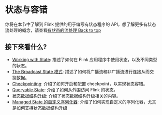 # 状态与容错

你将在本节中了解到 Flink 提供的用于编写有状态程序的 API，想了解更多有状态流处理的概念，请查看[有状态的流处理](https://ci.apache.org/projects/flink/flink-docs-release-1.12/zh/concepts/stateful-stream-processing.html)[ Back to top](https://ci.apache.org/projects/flink/flink-docs-release-1.12/zh/dev/stream/state/#top)

## 接下来看什么?

- [Working with State](https://ci.apache.org/projects/flink/flink-docs-release-1.12/zh/dev/stream/state/state.html): 描述了如何在 Flink 应用程序中使用状态，以及不同类型的状态。
- [The Broadcast State 模式](https://ci.apache.org/projects/flink/flink-docs-release-1.12/zh/dev/stream/state/broadcast_state.html): 描述了如何将广播流和非广播流进行连接从而交换数据。
- [Checkpointing](https://ci.apache.org/projects/flink/flink-docs-release-1.12/zh/dev/stream/state/checkpointing.html): 介绍了如何开启和配置 checkpoint，以实现状态容错。
- [Queryable State](https://ci.apache.org/projects/flink/flink-docs-release-1.12/zh/dev/stream/state/queryable_state.html): 介绍了如何从外围访问 Flink 的状态。
- [状态数据结构升级](https://ci.apache.org/projects/flink/flink-docs-release-1.12/zh/dev/stream/state/schema_evolution.html): 介绍了状态数据结构升级相关的内容。
- [Managed State 的自定义序列化器](https://ci.apache.org/projects/flink/flink-docs-release-1.12/zh/dev/stream/state/custom_serialization.html): 介绍了如何实现自定义的序列化器，尤其是如何支持状态数据结构升级